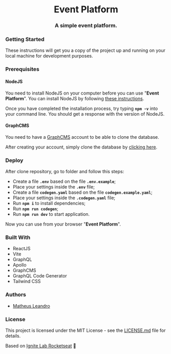 <h1 align="center">
  Event Platform
</h1>

<h3 align="center">
  A simple event platform.
</h3>

<h3>Getting Started</h3>

These instructions will get you a copy of the project up and running on your local machine for development purposes.

<h3>Prerequisites</h3>

<h4>NodeJS</h4>

You need to install NodeJS on your computer before you can use "**Event Platform**". You can install NodeJS by following <a href="https://nodejs.org/en/download/package-manager/">these instructions</a>.

Once you have completed the installation process, try typing **```npm -v```** into your command line. You should get a response with the version of NodeJS.

<h4>GraphCMS</h4>

You need to have a <a href="https://graphcms.com/">GraphCMS</a> account to be able to clone the database.

After creating your account, simply clone the database by <a href="rseat.in/lab-graphcms">clicking here</a>.

<h3>Deploy</h3>

After clone repository, go to folder and follow this steps:

- Create a file **`.env`** based on the file **`.env.example`**;
- Place your settings inside the **`.env`** file;
- Create a file **`codegen.yaml`** based on the file **`codegen.example.yaml`**;
- Place your settings inside the **`.codegen.yaml`** file;
- Run **`npm i`** to install dependencies;
- Run **`npm run codegen`**;
- Run **`npm run dev`** to start application.

Now you can use from your browser "**Event Platform**".

<h3>Built With</h3>

<ul>
  <li>ReactJS</li>
  <li>Vite</li>
  <li>GraphQL</li>
  <li>Apollo</li>
  <li>GraphCMS</li>
  <li>GraphQL Code Generator</li>
  <li>Tailwind CSS</li>
</ul>

<h3>Authors</h3>

<ul>
  <li><a href="http://matheusleandro.com">Matheus Leandro</a></li>
</ul>

<h3>License</h3>

This project is licensed under the MIT License - see the <a href="https://github.com/matheusleandroo/reactjs-crud/blob/master/LICENSE">LICENSE.md</a> file for details.

Based on <a href="https://lp.rocketseat.com.br/inscricao/ignite-lab">Ignite Lab Rocketseat</a> :rocket:
